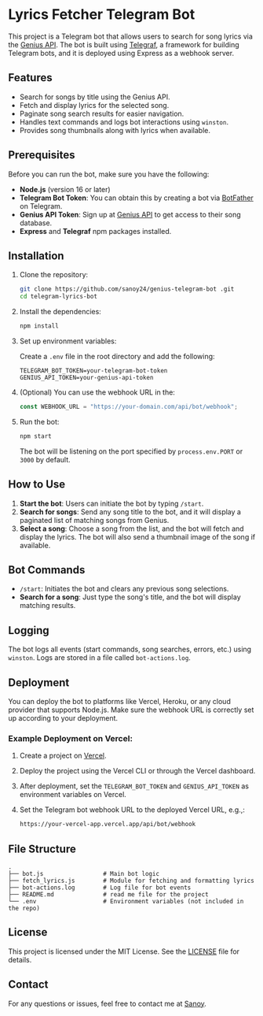 # Lyrics Fetcher Telegram Bot

This project is a Telegram bot that allows users to search for song lyrics via the [Genius API](https://genius.com). The bot is built using [Telegraf](https://telegraf.js.org/), a framework for building Telegram bots, and it is deployed using Express as a webhook server.

## Features

-   Search for songs by title using the Genius API.
-   Fetch and display lyrics for the selected song.
-   Paginate song search results for easier navigation.
-   Handles text commands and logs bot interactions using `winston`.
-   Provides song thumbnails along with lyrics when available.

## Prerequisites

Before you can run the bot, make sure you have the following:

-   **Node.js** (version 16 or later)
-   **Telegram Bot Token**: You can obtain this by creating a bot via [BotFather](https://t.me/BotFather) on Telegram.
-   **Genius API Token**: Sign up at [Genius API](https://genius.com/api-clients) to get access to their song database.
-   **Express** and **Telegraf** npm packages installed.

## Installation

1. Clone the repository:

    ```bash
    git clone https://github.com/sanoy24/genius-telegram-bot .git
    cd telegram-lyrics-bot
    ```

2. Install the dependencies:

    ```bash
    npm install
    ```

3. Set up environment variables:

    Create a `.env` file in the root directory and add the following:

    ```
    TELEGRAM_BOT_TOKEN=your-telegram-bot-token
    GENIUS_API_TOKEN=your-genius-api-token
    ```

4. (Optional) You can use the webhook URL in the:

    ```javascript
    const WEBHOOK_URL = "https://your-domain.com/api/bot/webhook";
    ```

5. Run the bot:

    ```bash
    npm start
    ```

    The bot will be listening on the port specified by `process.env.PORT` or `3000` by default.

## How to Use

1. **Start the bot**: Users can initiate the bot by typing `/start`.
2. **Search for songs**: Send any song title to the bot, and it will display a paginated list of matching songs from Genius.
3. **Select a song**: Choose a song from the list, and the bot will fetch and display the lyrics. The bot will also send a thumbnail image of the song if available.

## Bot Commands

-   `/start`: Initiates the bot and clears any previous song selections.
-   **Search for a song**: Just type the song's title, and the bot will display matching results.

## Logging

The bot logs all events (start commands, song searches, errors, etc.) using `winston`. Logs are stored in a file called `bot-actions.log`.

## Deployment

You can deploy the bot to platforms like Vercel, Heroku, or any cloud provider that supports Node.js. Make sure the webhook URL is correctly set up according to your deployment.

### Example Deployment on Vercel:

1. Create a project on [Vercel](https://vercel.com).
2. Deploy the project using the Vercel CLI or through the Vercel dashboard.
3. After deployment, set the `TELEGRAM_BOT_TOKEN` and `GENIUS_API_TOKEN` as environment variables on Vercel.
4. Set the Telegram bot webhook URL to the deployed Vercel URL, e.g.,:

    ```bash
    https://your-vercel-app.vercel.app/api/bot/webhook
    ```

## File Structure

```
.
├── bot.js                 # Main bot logic
├── fetch_lyrics.js        # Module for fetching and formatting lyrics
├── bot-actions.log        # Log file for bot events
├── README.md              # read me file for the project
└── .env                   # Environment variables (not included in the repo)
```

## License

This project is licensed under the MIT License. See the [LICENSE](https://opensource.org/license/mit) file for details.

## Contact

For any questions or issues, feel free to contact me at [Sanoy](myonas86@gmail.com).
